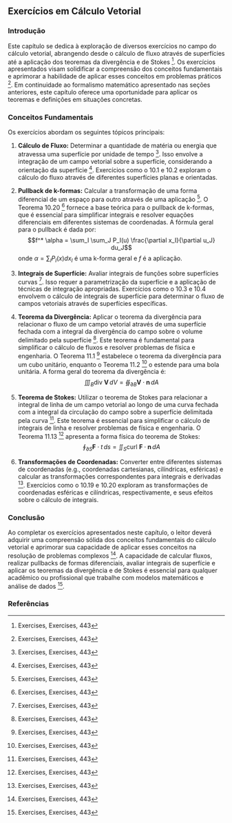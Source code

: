 ## Exercícios em Cálculo Vetorial

### Introdução
Este capítulo se dedica à exploração de diversos exercícios no campo do cálculo vetorial, abrangendo desde o cálculo de fluxo através de superfícies até a aplicação dos teoremas da divergência e de Stokes [^1]. Os exercícios apresentados visam solidificar a compreensão dos conceitos fundamentais e aprimorar a habilidade de aplicar esses conceitos em problemas práticos [^1]. Em continuidade ao formalismo matemático apresentado nas seções anteriores, este capítulo oferece uma oportunidade para aplicar os teoremas e definições em situações concretas.

### Conceitos Fundamentais

Os exercícios abordam os seguintes tópicos principais:

1.  **Cálculo de Fluxo:** Determinar a quantidade de matéria ou energia que atravessa uma superfície por unidade de tempo [^1]. Isso envolve a integração de um campo vetorial sobre a superfície, considerando a orientação da superfície [^1]. Exercícios como o 10.1 e 10.2 exploram o cálculo do fluxo através de diferentes superfícies planas e orientadas.

2.  **Pullback de k-formas:** Calcular a transformação de uma forma diferencial de um espaço para outro através de uma aplicação [^1].  O Teorema 10.20 [^1] fornece a base teórica para o pullback de k-formas, que é essencial para simplificar integrais e resolver equações diferenciais em diferentes sistemas de coordenadas. A fórmula geral para o pullback é dada por:
    $$f^* \alpha = \sum_I \sum_J P_I(u) \frac{\partial x_I}{\partial u_J} du_J$$
    onde $\alpha = \sum_I P_I(x) dx_I$ é uma k-forma geral e $f$ é a aplicação.

3.  **Integrais de Superfície:** Avaliar integrais de funções sobre superfícies curvas [^1]. Isso requer a parametrização da superfície e a aplicação de técnicas de integração apropriadas. Exercícios como o 10.3 e 10.4 envolvem o cálculo de integrais de superfície para determinar o fluxo de campos vetoriais através de superfícies específicas.

4.  **Teorema da Divergência:** Aplicar o teorema da divergência para relacionar o fluxo de um campo vetorial através de uma superfície fechada com a integral da divergência do campo sobre o volume delimitado pela superfície [^1]. Este teorema é fundamental para simplificar o cálculo de fluxos e resolver problemas de física e engenharia. O Teorema 11.1 [^1] estabelece o teorema da divergência para um cubo unitário, enquanto o Teorema 11.2 [^1] o estende para uma bola unitária. A forma geral do teorema da divergência é:
    $$\iiint_B \text{div } \mathbf{V} \, dV = \oiint_{\partial B} \mathbf{V} \cdot \mathbf{n} \, dA$$

5.  **Teorema de Stokes:** Utilizar o teorema de Stokes para relacionar a integral de linha de um campo vetorial ao longo de uma curva fechada com a integral da circulação do campo sobre a superfície delimitada pela curva [^1]. Este teorema é essencial para simplificar o cálculo de integrais de linha e resolver problemas de física e engenharia. O Teorema 11.13 [^1] apresenta a forma física do teorema de Stokes:
    $$\oint_{\partial S} \mathbf{F} \cdot t \, ds = \iint_S \text{curl } \mathbf{F} \cdot \mathbf{n} \, dA$$

6.  **Transformações de Coordenadas:** Converter entre diferentes sistemas de coordenadas (e.g., coordenadas cartesianas, cilíndricas, esféricas) e calcular as transformações correspondentes para integrais e derivadas [^1]. Exercícios como o 10.19 e 10.20 exploram as transformações de coordenadas esféricas e cilíndricas, respectivamente, e seus efeitos sobre o cálculo de integrais.

### Conclusão

Ao completar os exercícios apresentados neste capítulo, o leitor deverá adquirir uma compreensão sólida dos conceitos fundamentais do cálculo vetorial e aprimorar sua capacidade de aplicar esses conceitos na resolução de problemas complexos [^1]. A capacidade de calcular fluxos, realizar pullbacks de formas diferenciais, avaliar integrais de superfície e aplicar os teoremas da divergência e de Stokes é essencial para qualquer acadêmico ou profissional que trabalhe com modelos matemáticos e análise de dados [^1].

### Referências
[^1]: Exercises, Exercises, 443
<!-- END -->